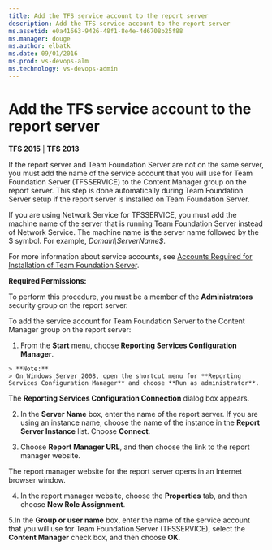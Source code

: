 ```yaml
---
title: Add the TFS service account to the report server
description: Add the TFS service account to the report server
ms.assetid: e0a41663-9426-48f1-8e4e-4d6708b25f88
ms.manager: douge
ms.author: elbatk
ms.date: 09/01/2016
ms.prod: vs-devops-alm
ms.technology: vs-devops-admin
---
```


# Add the TFS service account to the report server

**TFS 2015** | **TFS 2013**


If the report server and Team Foundation Server are not on the same server, you must add the name of the service account that you will use for Team Foundation Server (TFSSERVICE) to the Content Manager group on the report server. This step is done automatically during Team Foundation Server setup if the report server is installed on Team Foundation Server. 

If you are using Network Service for TFSSERVICE, you must add the machine name of the server that is running Team Foundation Server instead of Network Service. The machine name is the server name followed by the $ symbol. For example, *Domain\ServerName$*.

For more information about service accounts, see [Accounts Required for Installation of Team Foundation Server](../../../accounts/requirements.md#accounts).

**Required Permissions:**

To perform this procedure, you must be a member of the **Administrators** security group on the report server. 

To add the service account for Team Foundation Server to the Content Manager group on the report server:

  1. From the **Start** menu, choose **Reporting Services Configuration Manager**.

    > **Note:**
    > On Windows Server 2008, open the shortcut menu for **Reporting Services Configuration Manager** and choose **Run as administrator**.

  The **Reporting Services Configuration Connection** dialog box appears.

  2. In the **Server Name** box, enter the name of the report server. If you are using an instance name, choose the name of the instance in the **Report Server Instance** list. Choose **Connect**.

  3. Choose **Report Manager URL**, and then choose the link to the report manager website. 

  The report manager website for the report server opens in an Internet browser window.

  4. In the report manager website, choose the **Properties** tab, and then choose **New Role Assignment**.


  5.In the **Group or user name** box, enter the name of the service account that you will use for Team Foundation Server (TFSSERVICE), select the **Content Manager** check box, and then choose **OK**.

